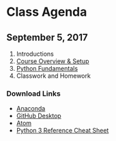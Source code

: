 # Class Agenda
## September 5, 2017
1. Introductions
2. [Course Overview & Setup](../Slides/L0_Course_Introduction.pdf)
3. [Python Fundamentals](../Slides/L1_Python_fundamentals.pdf)
4. Classwork and Homework  

### Download Links
* [Anaconda](https://www.anaconda.com)
* [GitHub Desktop](https://desktop.github.com)
* [Atom](https://atom.io)
* [Python 3 Reference Cheat Sheet](../Downloads/Python3_reference_cheat_sheet.pdf)
